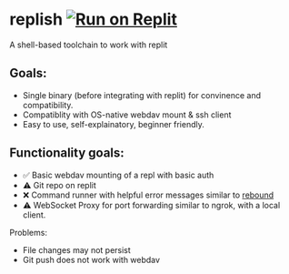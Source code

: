# replish [![Run on Replit](https://replit.com/badge/github/leon332157/replit-desktop)](https://replit.com/github/leon332157/replish)

A shell-based toolchain to work with replit

## Goals:
* Single binary (before integrating with replit) for convinence and compatibility. 
* Compatiblity with OS-native webdav mount & ssh client
* Easy to use, self-explainatory, beginner friendly. 

## Functionality goals:
* ✅ Basic webdav mounting of a repl with basic auth
* ⚠️ Git repo on replit
* ❌ Command runner with helpful error messages similar to [rebound](https://github.com/shobrook/rebound)
* ⚠️ WebSocket Proxy for port forwarding similar to ngrok, with a local client. 

Problems: 
* File changes may not persist
* Git push does not work with webdav